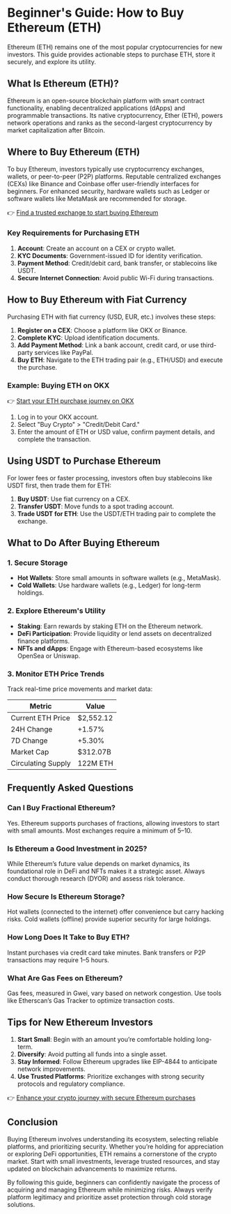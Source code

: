 # Beginner's Guide: How to Buy Ethereum (ETH)  

Ethereum (ETH) remains one of the most popular cryptocurrencies for new investors. This guide provides actionable steps to purchase ETH, store it securely, and explore its utility.  

## What Is Ethereum (ETH)?  

Ethereum is an open-source blockchain platform with smart contract functionality, enabling decentralized applications (dApps) and programmable transactions. Its native cryptocurrency, Ether (ETH), powers network operations and ranks as the second-largest cryptocurrency by market capitalization after Bitcoin.  

## Where to Buy Ethereum (ETH)  

To buy Ethereum, investors typically use cryptocurrency exchanges, wallets, or peer-to-peer (P2P) platforms. Reputable centralized exchanges (CEXs) like Binance and Coinbase offer user-friendly interfaces for beginners. For enhanced security, hardware wallets such as Ledger or software wallets like MetaMask are recommended for storage.  

👉 [Find a trusted exchange to start buying Ethereum](https://bit.ly/okx-bonus)  

### Key Requirements for Purchasing ETH  
1. **Account**: Create an account on a CEX or crypto wallet.  
2. **KYC Documents**: Government-issued ID for identity verification.  
3. **Payment Method**: Credit/debit card, bank transfer, or stablecoins like USDT.  
4. **Secure Internet Connection**: Avoid public Wi-Fi during transactions.  

## How to Buy Ethereum with Fiat Currency  

Purchasing ETH with fiat currency (USD, EUR, etc.) involves these steps:  

1. **Register on a CEX**: Choose a platform like OKX or Binance.  
2. **Complete KYC**: Upload identification documents.  
3. **Add Payment Method**: Link a bank account, credit card, or use third-party services like PayPal.  
4. **Buy ETH**: Navigate to the ETH trading pair (e.g., ETH/USD) and execute the purchase.  

### Example: Buying ETH on OKX  
👉 [Start your ETH purchase journey on OKX](https://bit.ly/okx-bonus)  
1. Log in to your OKX account.  
2. Select "Buy Crypto" > "Credit/Debit Card."  
3. Enter the amount of ETH or USD value, confirm payment details, and complete the transaction.  

## Using USDT to Purchase Ethereum  

For lower fees or faster processing, investors often buy stablecoins like USDT first, then trade them for ETH:  

1. **Buy USDT**: Use fiat currency on a CEX.  
2. **Transfer USDT**: Move funds to a spot trading account.  
3. **Trade USDT for ETH**: Use the USDT/ETH trading pair to complete the exchange.  

## What to Do After Buying Ethereum  

### 1. **Secure Storage**  
- **Hot Wallets**: Store small amounts in software wallets (e.g., MetaMask).  
- **Cold Wallets**: Use hardware wallets (e.g., Ledger) for long-term holdings.  

### 2. **Explore Ethereum's Utility**  
- **Staking**: Earn rewards by staking ETH on the Ethereum network.  
- **DeFi Participation**: Provide liquidity or lend assets on decentralized finance platforms.  
- **NFTs and dApps**: Engage with Ethereum-based ecosystems like OpenSea or Uniswap.  

### 3. **Monitor ETH Price Trends**  
Track real-time price movements and market data:  

| Metric                | Value                  |  
|-----------------------|------------------------|  
| Current ETH Price     | $2,552.12              |  
| 24H Change            | +1.57%                 |  
| 7D Change             | +5.30%                 |  
| Market Cap            | $312.07B               |  
| Circulating Supply    | 122M ETH               |  

## Frequently Asked Questions  

### **Can I Buy Fractional Ethereum?**  
Yes. Ethereum supports purchases of fractions, allowing investors to start with small amounts. Most exchanges require a minimum of $5–$10.  

### **Is Ethereum a Good Investment in 2025?**  
While Ethereum’s future value depends on market dynamics, its foundational role in DeFi and NFTs makes it a strategic asset. Always conduct thorough research (DYOR) and assess risk tolerance.  

### **How Secure Is Ethereum Storage?**  
Hot wallets (connected to the internet) offer convenience but carry hacking risks. Cold wallets (offline) provide superior security for large holdings.  

### **How Long Does It Take to Buy ETH?**  
Instant purchases via credit card take minutes. Bank transfers or P2P transactions may require 1–5 hours.  

### **What Are Gas Fees on Ethereum?**  
Gas fees, measured in Gwei, vary based on network congestion. Use tools like Etherscan’s Gas Tracker to optimize transaction costs.  

## Tips for New Ethereum Investors  

1. **Start Small**: Begin with an amount you’re comfortable holding long-term.  
2. **Diversify**: Avoid putting all funds into a single asset.  
3. **Stay Informed**: Follow Ethereum upgrades like EIP-4844 to anticipate network improvements.  
4. **Use Trusted Platforms**: Prioritize exchanges with strong security protocols and regulatory compliance.  

👉 [Enhance your crypto journey with secure Ethereum purchases](https://bit.ly/okx-bonus)  

## Conclusion  

Buying Ethereum involves understanding its ecosystem, selecting reliable platforms, and prioritizing security. Whether you’re holding for appreciation or exploring DeFi opportunities, ETH remains a cornerstone of the crypto market. Start with small investments, leverage trusted resources, and stay updated on blockchain advancements to maximize returns.  

By following this guide, beginners can confidently navigate the process of acquiring and managing Ethereum while minimizing risks. Always verify platform legitimacy and prioritize asset protection through cold storage solutions.